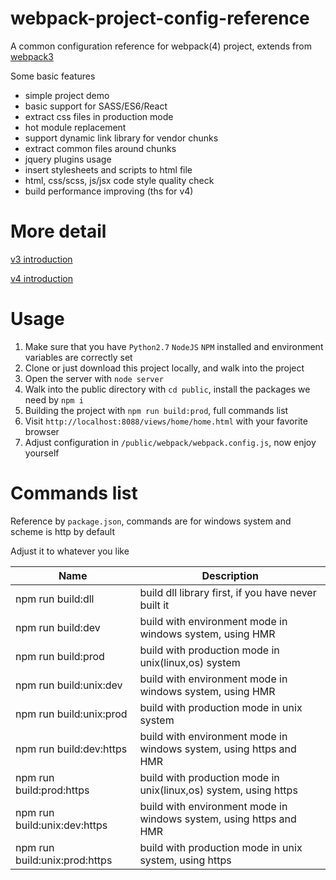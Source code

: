 # webpack-project-config-reference
A common configuration reference for webpack(4) project, extends from [webpack3](https://github.com/imwtr/webpack-demo)

Some basic features

- simple project demo
- basic support for SASS/ES6/React
- extract css files in production mode
- hot module replacement
- support dynamic link library for vendor chunks
- extract common files around chunks
- jquery plugins usage
- insert stylesheets and scripts to html file
- html, css/scss, js/jsx code style quality check
- build performance improving (ths for v4)

# More detail
[v3 introduction](http://www.cnblogs.com/imwtr/p/7786204.html)

[v4 introduction](http://www.cnblogs.com/imwtr/p/7786204.html)


# Usage
1. Make sure that you have `Python2.7` `NodeJS` `NPM` installed and environment variables are correctly set
2. Clone or just download this project locally, and walk into the project
3. Open the server with `node server`
4. Walk into the public directory with `cd public`, install the packages we need by `npm i`
5. Building the project with `npm run build:prod`, full commands list
6. Visit `http://localhost:8088/views/home/home.html` with your favorite browser
7. Adjust configuration in `/public/webpack/webpack.config.js`, now enjoy yourself

# Commands list
Reference by `package.json`, commands are for windows system and scheme is http by default

Adjust it to whatever you like

| Name               | Description          |
| --------------     | -------------        |
| npm run build:dll  | build dll library first, if you have never built it   |
| npm run build:dev  | build with environment mode in windows system, using HMR  |
| npm run build:prod  | build with production mode in unix(linux,os) system  |
| npm run build:unix:dev  | build with environment mode in windows system, using HMR  |
| npm run build:unix:prod  | build with production mode in unix system   |
| npm run build:dev:https  | build with environment mode in windows system, using https and HMR |
| npm run build:prod:https  | build with production mode in unix(linux,os) system, using https  |
| npm run build:unix:dev:https  | build with environment mode in windows system, using https and HMR  |
| npm run build:unix:prod:https  | build with production mode in unix system, using https   |



